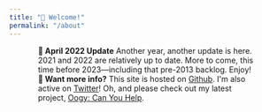 ```yaml
---
title: "👋 Welcome!"
permalink: "/about"
---
```


<div class="alert alert-success text-center" style="margin-left: auto; margin-right:auto; max-width: 400px;" role="alert">
  <strong>🐏  April 2022 Update</strong> Another year, another update is here. 2021 and 2022 are relatively up to date. More to come, this time before 2023—including that pre-2013 backlog. Enjoy!
</div>

<div class="alert alert-info text-center" style="margin-left: auto; margin-right:auto; max-width: 400px;" role="alert">
  <strong>🙋‍ Want more info?</strong> This site is hosted on <u><a href="https://github.com/insanj/works">Github</a></u>. I'm also active on <u><a href="https://twitter.com/insanj">Twitter</a></u>! Oh, and please check out my latest project, <u><a href="https://oogycanyouhelp.com">Oogy: Can You Help</a></u>.
</div>
